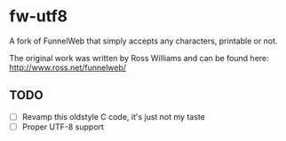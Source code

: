 # fw-utf8
A fork of FunnelWeb that simply accepts any characters, printable or not.

The original work was written by Ross Williams and can be found here: http://www.ross.net/funnelweb/

## TODO
- [ ] Revamp this oldstyle C code, it's just not my taste
- [ ] Proper UTF-8 support
